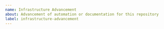 ```yaml
---
name: Infrastructure Advancement
about: Advancement of automation or documentation for this repository
label: infrastructure-advancement
---
```


